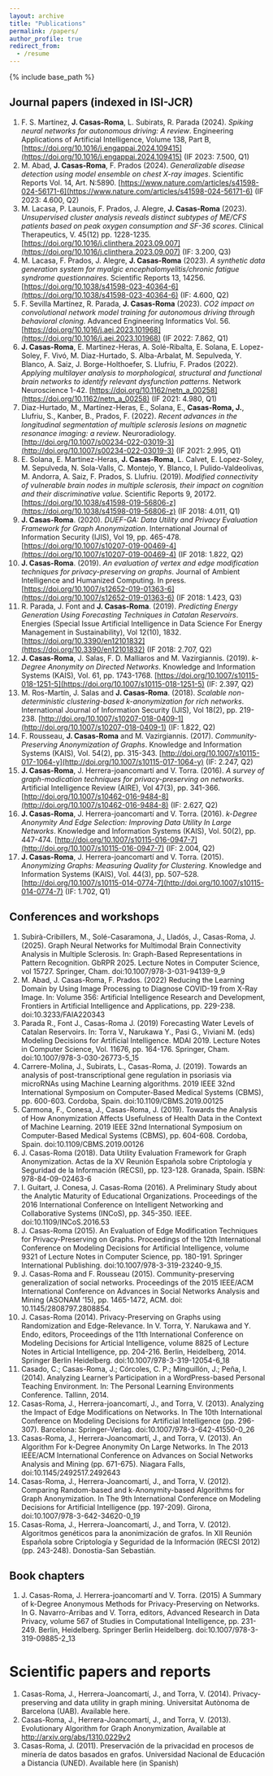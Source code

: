 ```yaml
---
layout: archive
title: "Publications"
permalink: /papers/
author_profile: true
redirect_from:
  - /resume
---
```


{% include base_path %}

## Journal papers (indexed in ISI-JCR)

1. F. S. Martínez, **J. Casas-Roma**, L. Subirats, R. Parada (2024). *Spiking neural networks for autonomous driving: A review*. Engineering Applications of Artificial Intelligence, Volume 138, Part B, [https://doi.org/10.1016/j.engappai.2024.109415](https://doi.org/10.1016/j.engappai.2024.109415) (IF 2023: 7.500, Q1)
1. M. Abad, **J. Casas-Roma**, F. Prados (2024). *Generalizable disease detection using model ensemble on chest X-ray images*. Scientific Reports Vol. 14, Art. N:5890. [https://www.nature.com/articles/s41598-024-56171-6](https://www.nature.com/articles/s41598-024-56171-6) (IF 2023: 4.600, Q2)
1. M. Lacasa, P. Launois, F. Prados, J. Alegre, **J. Casas-Roma** (2023). *Unsupervised cluster analysis reveals distinct subtypes of ME/CFS patients based on peak oxygen consumption and SF-36 scores*. Clinical Therapeutics, V. 45(12) pp. 1228-1235. [https://doi.org/10.1016/j.clinthera.2023.09.007](https://doi.org/10.1016/j.clinthera.2023.09.007) (IF: 3.200, Q3)
1. M. Lacasa, F. Prados, J. Alegre, **J. Casas-Roma** (2023). *A synthetic data generation system for myalgic encephalomyelitis/chronic fatigue syndrome questionnaires*. Scientific Reports 13, 14256. [https://doi.org/10.1038/s41598-023-40364-6](https://doi.org/10.1038/s41598-023-40364-6) (IF: 4.600, Q2)
1. F. Sevilla Martínez, R. Parada, **J. Casas-Roma** (2023). *CO2 impact on convolutional network model training for autonomous driving through behavioral cloning*. Advanced Engineering Informatics Vol. 56. [https://doi.org/10.1016/j.aei.2023.101968](https://doi.org/10.1016/j.aei.2023.101968) (IF 2022: 7.862, Q1)
1. **J. Casas-Roma**, E. Martinez-Heras, A. Solé-Ribalta, E. Solana, E. Lopez-Soley, F. Vivó, M. Diaz-Hurtado, S. Alba-Arbalat, M. Sepulveda, Y. Blanco, A. Saiz, J. Borge-Holthoefer, S. Llufriu, F. Prados (2022). *Applying multilayer analysis to morphological, structural and functional brain networks to identify relevant dysfunction patterns*. Network Neuroscience 1-42. [https://doi.org/10.1162/netn_a_00258](https://doi.org/10.1162/netn_a_00258) (IF 2021: 4.980, Q1)
1. Diaz-Hurtado, M., Martínez-Heras, E., Solana, E., **Casas-Roma, J.**, Llufriu, S., Kanber, B., Prados, F. (2022). *Recent advances in the longitudinal segmentation of multiple sclerosis lesions on magnetic resonance imaging: a review*. Neuroradiology. [http://doi.org/10.1007/s00234-022-03019-3](http://doi.org/10.1007/s00234-022-03019-3) (IF 2021: 2.995, Q1)
1. E. Solana, E. Martinez-Heras, **J. Casas-Roma**, L. Calvet, E. Lopez-Soley, M. Sepulveda, N. Sola-Valls, C. Montejo, Y. Blanco, I. Pulido-Valdeolivas, M. Andorra, A. Saiz, F. Prados, S. Llufriu. (2019). *Modified connectivity of vulnerable brain nodes in multiple sclerosis, their impact on cognition and their discriminative value*. Scientific Reports 9, 20172. [https://doi.org/10.1038/s41598-019-56806-z](https://doi.org/10.1038/s41598-019-56806-z) (IF 2018: 4.011, Q1)
1. **J. Casas-Roma**. (2020). *DUEF-GA: Data Utility and Privacy Evaluation Framework for Graph Anonymization*. International Journal of Information Security (IJIS), Vol 19, pp. 465-478. [https://doi.org/10.1007/s10207-019-00469-4](https://doi.org/10.1007/s10207-019-00469-4) (IF 2018: 1.822, Q2)
1. **J. Casas-Roma**. (2019). *An evaluation of vertex and edge modification techniques for privacy-preserving on graphs*. Journal of Ambient Intelligence and Humanized Computing. In press. [https://doi.org/10.1007/s12652-019-01363-6](https://doi.org/10.1007/s12652-019-01363-6) (IF 2018: 1.423, Q3)
1. R. Parada, J. Font and **J. Casas-Roma**. (2019). *Predicting Energy Generation Using Forecasting Techniques in Catalan Reservoirs*. Energies (Special Issue Artificial Intelligence in Data Science For Energy Management in Sustainability), Vol 12(10), 1832. [https://doi.org/10.3390/en12101832](https://doi.org/10.3390/en12101832) (IF 2018: 2.707, Q2)
1. **J. Casas-Roma**, J. Salas, F. D. Malliaros and M. Vazirgiannis. (2019). *k-Degree Anonymity on Directed Networks*. Knowledge and Information Systems (KAIS), Vol. 61, pp. 1743-1768. [https://doi.org/10.1007/s10115-018-1251-5](https://doi.org/10.1007/s10115-018-1251-5) (IF: 2.397, Q2)
1. M. Ros-Martín, J. Salas and **J. Casas-Roma**. (2018). *Scalable non-deterministic clustering-based k-anonymization for rich networks*. International Journal of Information Security (IJIS), Vol 18(2), pp. 219-238. [http://doi.org/10.1007/s10207-018-0409-1](http://doi.org/10.1007/s10207-018-0409-1) (IF: 1.822, Q2)
1. F. Rousseau, **J. Casas-Roma** and M. Vazirgiannis. (2017). *Community-Preserving Anonymization of Graphs*. Knowledge and Information Systems (KAIS), Vol. 54(2), pp. 315-343. [http://doi.org/10.1007/s10115-017-1064-y](http://doi.org/10.1007/s10115-017-1064-y) (IF: 2.247, Q2)
1. **J. Casas-Roma**, J. Herrera-joancomartí and V. Torra. (2016). *A survey of graph-modication techniques for privacy-preserving on networks*. Artificial Intelligence Review (AIRE), Vol 47(3), pp. 341-366. [http://doi.org/10.1007/s10462-016-9484-8](http://doi.org/10.1007/s10462-016-9484-8) (IF: 2.627, Q2)
1. **J. Casas-Roma**, J. Herrera-joancomartí and V. Torra. (2016). *k-Degree Anonymity And Edge Selection: Improving Data Utility In Large Networks*. Knowledge and Information Systems (KAIS), Vol. 50(2), pp. 447-474. [http://doi.org/10.1007/s10115-016-0947-7](http://doi.org/10.1007/s10115-016-0947-7) (IF: 2.004, Q2)
1. **J. Casas-Roma**, J. Herrera-joancomartí and V. Torra. (2015). *Anonymizing Graphs: Measuring Quality for Clustering*. Knowledge and Information Systems (KAIS), Vol. 44(3), pp. 507–528. [http://doi.org/10.1007/s10115-014-0774-7](http://doi.org/10.1007/s10115-014-0774-7) (IF: 1.702, Q1)

## Conferences and workshops

1. Subirà-Cribillers, M., Solé-Casaramona, J., Lladós, J., Casas-Roma, J. (2025). Graph Neural Networks for Multimodal Brain Connectivity Analysis in Multiple Sclerosis. In: Graph-Based Representations in Pattern Recognition. GbRPR 2025. Lecture Notes in Computer Science, vol 15727. Springer, Cham. doi:10.1007/978-3-031-94139-9_9
1. M. Abad, J. Casas-Roma, F. Prados. (2022) Reducing the Learning Domain by Using Image Processing to Diagnose COVID-19 from X-Ray Image. In: Volume 356: Artificial Intelligence Research and Development, Frontiers in Artificial Intelligence and Applications, pp. 229-238. doi:10.3233/FAIA220343
1. Parada R., Font J., Casas-Roma J. (2019) Forecasting Water Levels of Catalan Reservoirs. In: Torra V., Narukawa Y., Pasi G., Viviani M. (eds) Modeling Decisions for Artificial Intelligence. MDAI 2019. Lecture Notes in Computer Science, Vol. 11676, pp. 164-176. Springer, Cham. doi:10.1007/978-3-030-26773-5_15
1. Carrere-Molina, J., Subirats, L., Casas-Roma, J. (2019). Towards an analysis of post-transcriptional gene regulation in psoriasis via microRNAs using Machine Learning algorithms. 2019 IEEE 32nd International Symposium on Computer-Based Medical Systems (CBMS), pp. 600-603. Cordoba, Spain. doi:10.1109/CBMS.2019.00125
1. Carmona, F., Conesa, J., Casas-Roma, J. (2019). Towards the Analysis of How Anonymization Affects Usefulness of Health Data in the Context of Machine Learning. 2019 IEEE 32nd International Symposium on Computer-Based Medical Systems (CBMS), pp. 604-608. Cordoba, Spain. doi:10.1109/CBMS.2019.00126
1. J. Casas-Roma (2018). Data Utility Evaluation Framework for Graph Anonymization. Actas de la XV Reunión Española sobre Criptología y Seguridad de la Información (RECSI), pp. 123-128. Granada, Spain. ISBN: 978-84-09-02463-6
1. I. Guitart, J. Conesa, J. Casas-Roma (2016). A Preliminary Study about the Analytic Maturity of Educational Organizations. Proceedings of the 2016 International Conference on Intelligent Networking and Collaborative Systems (INCoS), pp. 345-350. IEEE. doi:10.1109/INCoS.2016.53
1. J. Casas-Roma (2015). An Evaluation of Edge Modification Techniques for Privacy-Preserving on Graphs. Proceedings of the 12th International Conference on Modeling Decisions for Artificial Intelligence, volume 9321 of Lecture Notes in Computer Science, pp. 180-191. Springer International Publishing. doi:10.1007/978-3-319-23240-9_15.
1. J. Casas-Roma and F. Rousseau (2015). Community-preserving generalization of social networks. Proceedings of the 2015 IEEE/ACM International Conference on Advances in Social Networks Analysis and Mining (ASONAM ’15), pp. 1465-1472, ACM. doi: 10.1145/2808797.2808854.
1. J. Casas-Roma (2014). Privacy-Preserving on Graphs using Randomization and Edge-Relevance. In V. Torra, Y. Narukawa and Y. Endo, editors, Proceedings of the 11th International Conference on Modeling Decisions for Articial Intelligence, volume 8825 of Lecture Notes in Articial Intelligence, pp. 204-216. Berlin, Heidelberg, 2014. Springer Berlin Heidelberg. doi:10.1007/978-3-319-12054-6_18
1. Casado, C.; Casas-Roma, J.; Córcoles, C. P.; Minguillón, J.; Peña, I. (2014). Analyzing Learner’s Participation in a WordPress-based Personal Teaching Environment. In: The Personal Learning Environments Conference. Tallinn, 2014.
1. Casas-Roma, J., Herrera-joancomartí, J., and Torra, V. (2013). Analyzing the Impact of Edge Modifications on Networks. In The 10th International Conference on Modeling Decisions for Artificial Intelligence (pp. 296-307). Barcelona: Springer-Verlag. doi:10.1007/978-3-642-41550-0_26
1. Casas-Roma, J., Herrera-Joancomartí, J., and Torra, V. (2013). An Algorithm For k-Degree Anonymity On Large Networks. In The 2013 IEEE/ACM International Conference on Advances on Social Networks Analysis and Mining (pp. 671-675). Niagara Falls, doi:10.1145/2492517.2492643
1. Casas-Roma, J., Herrera-Joancomartí, J., and Torra, V. (2012). Comparing Random-based and k-Anonymity-based Algorithms for Graph Anonymization. In The 9th International Conference on Modeling Decisions for Artificial Intelligence (pp. 197-209). Girona, doi:10.1007/978-3-642-34620-0_19
1. Casas-Roma, J., Herrera-Joancomartí, J., and Torra, V. (2012). Algoritmos genéticos para la anonimización de grafos. In XII Reunión Española sobre Criptología y Seguridad de la Información (RECSI 2012) (pp. 243-248). Donostia-San Sebastián.

## Book chapters

1. J. Casas-Roma, J. Herrera-joancomartí and V. Torra. (2015) A Summary of k-Degree Anonymous Methods for Privacy-Preserving on Networks. In G. Navarro-Arribas and V. Torra, editors, Advanced Research in Data Privacy, volume 567 of Studies in Computational Intelligence, pp. 231-249. Berlin, Heidelberg. Springer Berlin Heidelberg. doi:10.1007/978-3-319-09885-2_13

# Scientific papers and reports

1. Casas-Roma, J., Herrera-Joancomartí, J., and Torra, V. (2014). Privacy-preserving and data utility in graph mining. Universitat Autònoma de Barcelona (UAB). Available here.
1. Casas-Roma, J., Herrera-Joancomartí, J., and Torra, V. (2013). Evolutionary Algorithm for Graph Anonymization, Available at http://arxiv.org/abs/1310.0229v2
1. Casas-Roma, J. (2011). Preservación de la privacidad en procesos de minería de datos basados en grafos. Universidad Nacional de Educación a Distancia (UNED). Available here (in Spanish)
